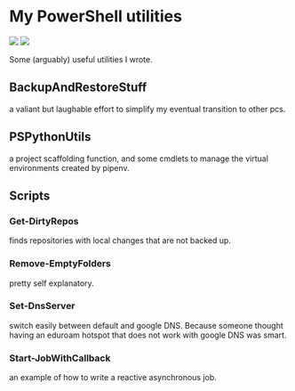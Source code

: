 # My PowerShell utilities

<!--  TODO add tests to pretty much everything
      TODO add documentation to pretty much everything
-->

![](https://github.com/erclu/powershell-utils/workflows/PowerShell%20Core%20CI/badge.svg)
![](https://github.com/erclu/powershell-utils/workflows/Check%20for%20BOMs%20and%20CRLF%20endings/badge.svg)

Some (arguably) useful utilities I wrote.

## BackupAndRestoreStuff

a valiant but laughable effort to simplify my eventual transition to other pcs.

## PSPythonUtils

a project scaffolding function, and some cmdlets to manage the virtual environments created by pipenv.

## Scripts

### Get-DirtyRepos

finds repositories with local changes that are not backed up.

### Remove-EmptyFolders

pretty self explanatory.

### Set-DnsServer

switch easily between default and google DNS. Because someone thought having an eduroam hotspot that does not work with google DNS was smart.

### Start-JobWithCallback

an example of how to write a reactive asynchronous job.
